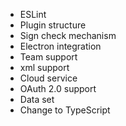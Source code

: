 - ESLint
- Plugin structure
- Sign check mechanism
- Electron integration
- Team support
- xml support
- Cloud service
- OAuth 2.0 support
- Data set
- Change to TypeScript
